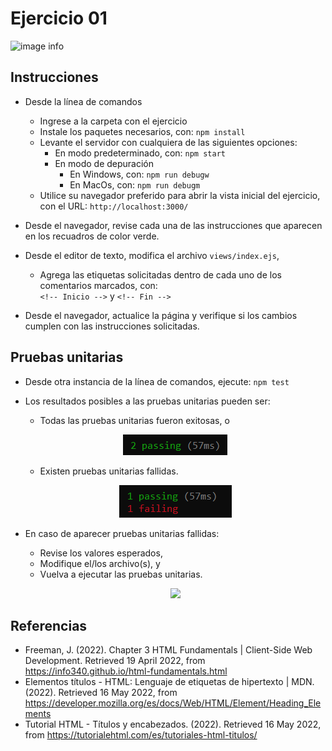 # Ejercicio 01

![image info](images/ejercicio01.png)

## Instrucciones

* Desde la línea de comandos
	+ Ingrese a la carpeta con el ejercicio
	+ Instale los paquetes necesarios, con: `npm install`
	+ Levante el servidor con cualquiera de las siguientes opciones:
		- En modo predeterminado, con: `npm start`
		- En modo de depuración 
			+ En Windows, con: `npm run debugw`
			+ En MacOs, con: `npm run debugm`
	+ Utilice su navegador preferido para abrir la vista inicial del ejercicio, con el URL: `http://localhost:3000/`

* Desde el navegador, revise cada una de las instrucciones que aparecen en los recuadros de color verde.
* Desde el editor de texto, modifica el archivo `views/index.ejs`, 
	+ Agrega las etiquetas solicitadas dentro de cada uno de los comentarios marcados, con:  
	`<!-- Inicio -->` y `<!-- Fin -->`
* Desde el navegador, actualice la página y verifique si los cambios cumplen con las instrucciones solicitadas.

## Pruebas unitarias

* Desde otra instancia de la línea de comandos, ejecute: `npm test`
* Los resultados posibles a las pruebas unitarias pueden ser: 

	+ Todas las pruebas unitarias fueron exitosas, o

	<p align="center">
	  <img src="images/exito.png">
	</p>

	+ Existen pruebas unitarias fallidas.

	<p align="center">
	  <img src="images/fallo.png">
	</p>

* En caso de aparecer pruebas unitarias fallidas:
	+ Revise los valores esperados, 
	+ Modifique el/los archivo(s), y 
	+ Vuelva a ejecutar las pruebas unitarias. 

	<p align="center">
	  <img src="images/esperado.png">
	</p>


## Referencias 

* Freeman, J. (2022). Chapter 3 HTML Fundamentals | Client-Side Web Development. Retrieved 19 April 2022, from https://info340.github.io/html-fundamentals.html
* Elementos títulos - HTML: Lenguaje de etiquetas de hipertexto | MDN. (2022). Retrieved 16 May 2022, from https://developer.mozilla.org/es/docs/Web/HTML/Element/Heading_Elements
* Tutorial HTML - Títulos y encabezados. (2022). Retrieved 16 May 2022, from https://tutorialehtml.com/es/tutoriales-html-titulos/
